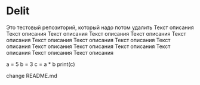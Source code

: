 # Delit
Это тестовый репозиторий, который надо потом удалить
Текст описания Текст описания Текст описания Текст описания Текст описания Текст описания Текст описания Текст описания Текст описания Текст описания Текст описания Текст описания Текст описания Текст описания Текст описания Текст описания 

a = 5
b = 3
c = a * b
print(c)

change README.md